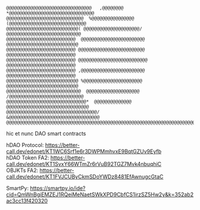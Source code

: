 ```@@@@@@@@@@@@@@@@@@@@@@@@@@@@@@@@@@@@@@@@@@@@@@@@@@@@@@@@@@@@@@@@@@@@@@@@@@@@@@@@
@@@@@@@@@@@@@@@@@@@@@@@@@@@@@@@@   ,@@@@@@@@   *@@@@@@@@@@@@@@@@@@@@@@@@@@@@@@@@
@@@@@@@@@@@@@@@@@@@@@@@@@@@@@  %@@@@@@@@@@@@@@@@  (@@@@@@@@@@@@@@@@@@@@@@@@@@@@@
@@@@@@@@@@@@@@@@@@@@@@@@@@@( @@@@@@@@@@@@@@@@@@@@@/ @@@@@@@@@@@@@@@@@@@@@@@@@@@@
@@@@@@@@@@@@@@@@@@@@@@@@@@  @@@@@@@@@@@@@@@@@@@@@@@@ @@@@@@@@@@@@@@@@@@@@@@@@@@@
@@@@@@@@@@@@@@@@@@@@@@@@@@ @@@@@@@@@@@@@@@@@@@@@@@@@  @@@@@@@@@@@@@@@@@@@@@@@@@@
@@@@@@@@@@@@@@@@@@@@@@@@@@ @@@@@@@@@@@@@@@@@@@@@@@@@@ @@@@@@@@@@@@@@@@@@@@@@@@@@
@@@@@@@@@@@@@@@@@@@@@@@@@@ ,@@@@@@@@@@@@@@@@@@@@@@@@  @@@@@@@@@@@@@@@@@@@@@@@@@@
@@@@@@@@@@@@@@@@@@@@@@@@@@@ %@@@@@@@@@@@@@@@@@@@@@@  @@@@@@@@@@@@@@@@@@@@@@@@@@@
@@@@@@@@@@@@@@@@@@@@@@@@@@@@  @@@@@@@@@@@@@@@@@@@@ /@@@@@@@@@@@@@@@@@@@@@@@@@@@@
@@@@@@@@@@@@@@@@@@@@@@@@@@@@@@*  @@@@@@@@@@@@@@  @@@@@@@@@@@@@@@@@@@@@@@@@@@@@@@
@@@@@@@@@@@@@@@@@@@@@@@@@@@@@@@@@@/          &@@@@@@@@@@@@@@@@@@@@@@@@@@@@@@@@@@
@@@@@@@@@@@@@@@@@@@@@@@@@@@@@@@@@@@@@@@@@@@@@@@@@@@@@@@@@@@@@@@@@@@@@@@@@@@@@@@@
```


hic et nunc DAO smart contracts

hDAO Protocol: https://better-call.dev/edonet/KT1WC6Srf1e6r3DWPMmhvxE9BqtGZUv9Eyfb <br />
hDAO Token FA2: https://better-call.dev/edonet/KT1SvxY66WTmZr6rVuB92TGZ7Mvk4nbuqhiC <br />
OBJKTs FA2: https://better-call.dev/edonet/KT1FVJCUByCkmSDoYWDz8481EfAwnugcGtaC

SmartPy: https://smartpy.io/ide?cid=QmWnBgiEMZEJ1RQeiMeNaetSWkXPD9CbfCS1irzSZ5Hw2y&k=352ab2ac3cc13f420320
